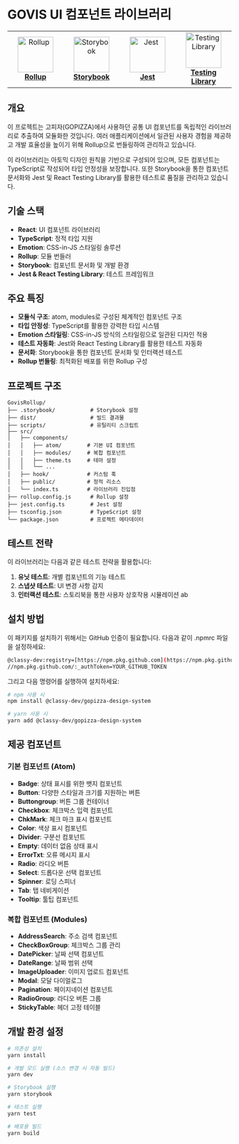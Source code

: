 # GOVIS UI 컴포넌트 라이브러리

<div align="center">
  <table>
    <tr>
      <td align="center" width="120">
        <a href="https://rollupjs.org/">
          <img src="https://rollupjs.org/rollup-logo.svg" alt="Rollup" width="80" />
          <br />
          <b>Rollup</b>
        </a>
      </td>
      <td align="center" width="120">
        <a href="https://storybook.js.org/">
          <img src="https://user-images.githubusercontent.com/321738/63501763-88dbf600-c4cc-11e9-96cd-94adadc2fd72.png" alt="Storybook" width="80" />
          <br />
          <b>Storybook</b>
        </a>
      </td>
      <td align="center" width="120">
        <a href="https://jestjs.io/">
          <img src="https://jestjs.io/img/jest.png" alt="Jest" width="80" />
          <br />
          <b>Jest</b>
        </a>
      </td>
      <td align="center" width="120">
        <a href="https://testing-library.com/">
          <img src="https://testing-library.com/img/logo-large.png" alt="Testing Library" width="80" />
          <br />
          <b>Testing Library</b>
        </a>
      </td>
    </tr>
  </table>
</div>

## 개요

이 프로젝트는 고피자(GOPIZZA)에서 사용하던 공통 UI 컴포넌트를 독립적인 라이브러리로 추출하여 모듈화한 것입니다. 여러 애플리케이션에서 일관된 사용자 경험을 제공하고 개발 효율성을 높이기 위해 Rollup으로 번들링하여 관리하고 있습니다.

이 라이브러리는 아토믹 디자인 원칙을 기반으로 구성되어 있으며, 모든 컴포넌트는 TypeScript로 작성되어 타입 안정성을 보장합니다. 또한 Storybook을 통한 컴포넌트 문서화와 Jest 및 React Testing Library를 활용한 테스트로 품질을 관리하고 있습니다.

## 기술 스택

- **React**: UI 컴포넌트 라이브러리
- **TypeScript**: 정적 타입 지원
- **Emotion**: CSS-in-JS 스타일링 솔루션
- **Rollup**: 모듈 번들러
- **Storybook**: 컴포넌트 문서화 및 개발 환경
- **Jest & React Testing Library**: 테스트 프레임워크

## 주요 특징

- **모듈식 구조**: atom, modules로 구성된 체계적인 컴포넌트 구조
- **타입 안정성**: TypeScript를 활용한 강력한 타입 시스템
- **Emotion 스타일링**: CSS-in-JS 방식의 스타일링으로 일관된 디자인 적용
- **테스트 자동화**: Jest와 React Testing Library를 활용한 테스트 자동화
- **문서화**: Storybook을 통한 컴포넌트 문서화 및 인터랙션 테스트
- **Rollup 번들링**: 최적화된 배포를 위한 Rollup 구성

## 프로젝트 구조

```
GovisRollup/
├── .storybook/           # Storybook 설정
├── dist/                 # 빌드 결과물
├── scripts/              # 유틸리티 스크립트
├── src/
│   ├── components/
│   │   ├── atom/        # 기본 UI 컴포넌트
│   │   ├── modules/     # 복합 컴포넌트
│   │   ├── theme.ts     # 테마 설정
│   │   └── ...
│   ├── hook/            # 커스텀 훅
│   ├── public/          # 정적 리소스
│   └── index.ts         # 라이브러리 진입점
├── rollup.config.js      # Rollup 설정
├── jest.config.ts        # Jest 설정
├── tsconfig.json         # TypeScript 설정
└── package.json          # 프로젝트 메타데이터
```

## 테스트 전략

이 라이브러리는 다음과 같은 테스트 전략을 활용합니다:

1. **유닛 테스트**: 개별 컴포넌트의 기능 테스트
2. **스냅샷 테스트**: UI 변경 사항 감지
3. **인터랙션 테스트**: 스토리북을 통한 사용자 상호작용 시뮬레이션
   ab

## 설치 방법

이 패키지를 설치하기 위해서는 GitHub 인증이 필요합니다. 다음과 같이 .npmrc 파일을 설정하세요:

```bash
@classy-dev:registry=[https://npm.pkg.github.com](https://npm.pkg.github.com)
//npm.pkg.github.com/:_authToken=YOUR_GITHUB_TOKEN
```

그리고 다음 명령어를 실행하여 설치하세요:

```bash
# npm 사용 시
npm install @classy-dev/gopizza-design-system

# yarn 사용 시
yarn add @classy-dev/gopizza-design-system
```

## 제공 컴포넌트

### 기본 컴포넌트 (Atom)

- **Badge**: 상태 표시를 위한 뱃지 컴포넌트
- **Button**: 다양한 스타일과 크기를 지원하는 버튼
- **Buttongroup**: 버튼 그룹 컨테이너
- **Checkbox**: 체크박스 입력 컴포넌트
- **ChkMark**: 체크 마크 표시 컴포넌트
- **Color**: 색상 표시 컴포넌트
- **Divider**: 구분선 컴포넌트
- **Empty**: 데이터 없음 상태 표시
- **ErrorTxt**: 오류 메시지 표시
- **Radio**: 라디오 버튼
- **Select**: 드롭다운 선택 컴포넌트
- **Spinner**: 로딩 스피너
- **Tab**: 탭 네비게이션
- **Tooltip**: 툴팁 컴포넌트

### 복합 컴포넌트 (Modules)

- **AddressSearch**: 주소 검색 컴포넌트
- **CheckBoxGroup**: 체크박스 그룹 관리
- **DatePicker**: 날짜 선택 컴포넌트
- **DateRange**: 날짜 범위 선택
- **ImageUploader**: 이미지 업로드 컴포넌트
- **Modal**: 모달 다이얼로그
- **Pagination**: 페이지네이션 컴포넌트
- **RadioGroup**: 라디오 버튼 그룹
- **StickyTable**: 헤더 고정 테이블

## 개발 환경 설정

```bash
# 의존성 설치
yarn install

# 개발 모드 실행 (소스 변경 시 자동 빌드)
yarn dev

# Storybook 실행
yarn storybook

# 테스트 실행
yarn test

# 배포용 빌드
yarn build
```
